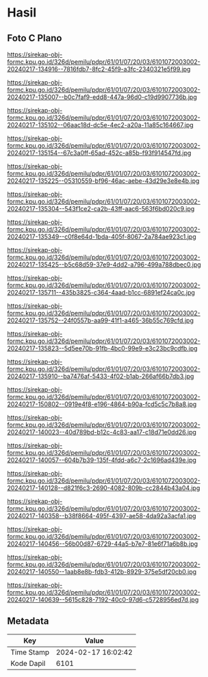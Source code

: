 # Hasil

## Foto C Plano

https://sirekap-obj-formc.kpu.go.id/326d/pemilu/pdpr/61/01/07/20/03/6101072003002-20240217-134916--7816fdb7-8fc2-45f9-a3fc-2340321e5f99.jpg

https://sirekap-obj-formc.kpu.go.id/326d/pemilu/pdpr/61/01/07/20/03/6101072003002-20240217-135007--b0c7faf9-edd8-447a-96d0-c19d9907736b.jpg

https://sirekap-obj-formc.kpu.go.id/326d/pemilu/pdpr/61/01/07/20/03/6101072003002-20240217-135102--06aac18d-dc5e-4ec2-a20a-11a85c164667.jpg

https://sirekap-obj-formc.kpu.go.id/326d/pemilu/pdpr/61/01/07/20/03/6101072003002-20240217-135154--67c3a0ff-65ad-452c-a85b-f93f914547fd.jpg

https://sirekap-obj-formc.kpu.go.id/326d/pemilu/pdpr/61/01/07/20/03/6101072003002-20240217-135225--05310559-bf96-46ac-aebe-43d29e3e8e4b.jpg

https://sirekap-obj-formc.kpu.go.id/326d/pemilu/pdpr/61/01/07/20/03/6101072003002-20240217-135304--543f1ce2-ca2b-43ff-aac6-563f6bd020c9.jpg

https://sirekap-obj-formc.kpu.go.id/326d/pemilu/pdpr/61/01/07/20/03/6101072003002-20240217-135349--c0f8e64d-1bda-405f-8067-2a784ae923c1.jpg

https://sirekap-obj-formc.kpu.go.id/326d/pemilu/pdpr/61/01/07/20/03/6101072003002-20240217-135425--b5c68d59-37e9-4dd2-a796-499a788dbec0.jpg

https://sirekap-obj-formc.kpu.go.id/326d/pemilu/pdpr/61/01/07/20/03/6101072003002-20240217-135711--435b3825-c364-4aad-b1cc-6891ef24ca0c.jpg

https://sirekap-obj-formc.kpu.go.id/326d/pemilu/pdpr/61/01/07/20/03/6101072003002-20240217-135752--24f0557b-aa99-41f1-a465-36b55c769cfd.jpg

https://sirekap-obj-formc.kpu.go.id/326d/pemilu/pdpr/61/01/07/20/03/6101072003002-20240217-135823--5d5ee70b-91fb-4bc0-99e9-e3c23bc9cdfb.jpg

https://sirekap-obj-formc.kpu.go.id/326d/pemilu/pdpr/61/01/07/20/03/6101072003002-20240217-135910--ba7476af-5433-4f02-b1ab-266af66b7db3.jpg

https://sirekap-obj-formc.kpu.go.id/326d/pemilu/pdpr/61/01/07/20/03/6101072003002-20240217-150802--0919e4f8-e196-4864-b90a-fcd5c5c7b8a8.jpg

https://sirekap-obj-formc.kpu.go.id/326d/pemilu/pdpr/61/01/07/20/03/6101072003002-20240217-140023--40d789bd-b12c-4c83-aa17-c18d71e0dd26.jpg

https://sirekap-obj-formc.kpu.go.id/326d/pemilu/pdpr/61/01/07/20/03/6101072003002-20240217-140057--604b7b39-135f-4fdd-a6c7-2c1696ad439e.jpg

https://sirekap-obj-formc.kpu.go.id/326d/pemilu/pdpr/61/01/07/20/03/6101072003002-20240217-140128--d821f6c3-2690-4082-809b-cc2844b43a04.jpg

https://sirekap-obj-formc.kpu.go.id/326d/pemilu/pdpr/61/01/07/20/03/6101072003002-20240217-140358--b38f8664-495f-4397-ae58-4da92a3acfa1.jpg

https://sirekap-obj-formc.kpu.go.id/326d/pemilu/pdpr/61/01/07/20/03/6101072003002-20240217-140456--56b00d87-6729-44a5-b7e7-81e6f71a6b8b.jpg

https://sirekap-obj-formc.kpu.go.id/326d/pemilu/pdpr/61/01/07/20/03/6101072003002-20240217-140550--1aab8e8b-fdb3-412b-8929-375e5df20cb0.jpg

https://sirekap-obj-formc.kpu.go.id/326d/pemilu/pdpr/61/01/07/20/03/6101072003002-20240217-140639--5615c828-7192-40c0-97d6-c5728956ed7d.jpg


## Metadata

| Key        | Value               |
| ---------- | ------------------- |
| Time Stamp | 2024-02-17 16:02:42 |
| Kode Dapil | 6101                |



